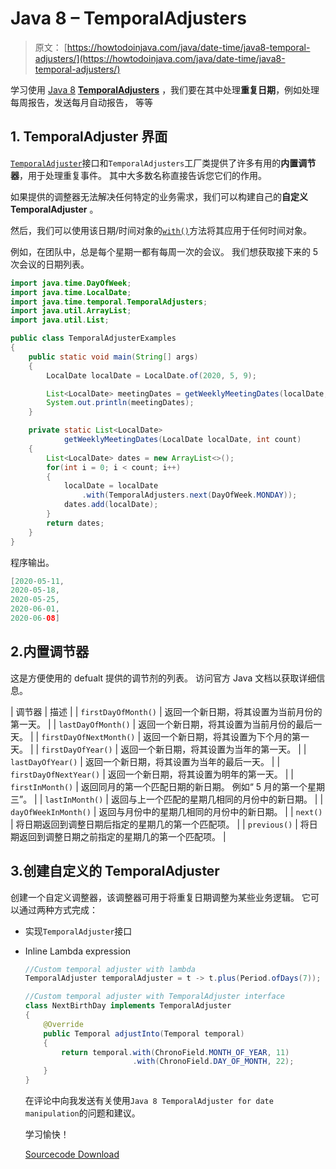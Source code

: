 # Java 8 – TemporalAdjusters

> 原文： [https://howtodoinjava.com/java/date-time/java8-temporal-adjusters/](https://howtodoinjava.com/java/date-time/java8-temporal-adjusters/)

学习使用 [Java 8](https://howtodoinjava.com/java-8-tutorial/) **[TemporalAdjusters](https://docs.oracle.com/javase/8/docs/api/java/time/temporal/TemporalAdjusters.html)** ，我们要在其中处理**重复日期**，例如处理每周报告，发送每月自动报告， 等等

## 1\. TemporalAdjuster 界面

[`TemporalAdjuster`](https://docs.oracle.com/javase/8/docs/api/java/time/temporal/TemporalAdjuster.html)接口和`TemporalAdjusters`工厂类提供了许多有用的**内置调节器**，用于处理重复事件。 其中大多数名称直接告诉您它们的作用。

如果提供的调整器无法解决任何特定的业务需求，我们可以构建自己的**自定义 TemporalAdjuster** 。

然后，我们可以使用该日期/时间对象的[`with()`](https://docs.oracle.com/javase/8/docs/api/java/time/LocalDate.html#with-java.time.temporal.TemporalAdjuster-)方法将其应用于任何时间对象。

例如，在团队中，总是每个星期一都有每周一次的会议。 我们想获取接下来的 5 次会议的日期列表。

```java
import java.time.DayOfWeek;
import java.time.LocalDate;
import java.time.temporal.TemporalAdjusters;
import java.util.ArrayList;
import java.util.List;

public class TemporalAdjusterExamples 
{
	public static void main(String[] args) 
	{
		LocalDate localDate = LocalDate.of(2020, 5, 9);

		List<LocalDate> meetingDates = getWeeklyMeetingDates(localDate, 5);
		System.out.println(meetingDates);
	}

	private static List<LocalDate> 
			getWeeklyMeetingDates(LocalDate localDate, int count) 
	{
		List<LocalDate> dates = new ArrayList<>();
		for(int i = 0; i < count; i++)
		{
			localDate = localDate
				.with(TemporalAdjusters.next(DayOfWeek.MONDAY));
			dates.add(localDate);
		}
	    return dates;
	}
}

```

程序输出。

```java
[2020-05-11, 
2020-05-18, 
2020-05-25, 
2020-06-01, 
2020-06-08]

```

## 2.内置调节器

这是方便使用的 defualt 提供的调节剂的列表。 访问官方 Java 文档以获取详细信息。

| 调节器 | 描述 |
| `firstDayOfMonth()` | 返回一个新日期，将其设置为当前月份的第一天。 |
| `lastDayOfMonth()` | 返回一个新日期，将其设置为当前月份的最后一天。 |
| `firstDayOfNextMonth()` | 返回一个新日期，将其设置为下个月的第一天。 |
| `firstDayOfYear()` | 返回一个新日期，将其设置为当年的第一天。 |
| `lastDayOfYear()` | 返回一个新日期，将其设置为当年的最后一天。 |
| `firstDayOfNextYear()` | 返回一个新日期，将其设置为明年的第一天。 |
| `firstInMonth()` | 返回同月的第一个匹配日期的新日期。 例如“ 5 月的第一个星期三”。 |
| `lastInMonth()` | 返回与上一个匹配的星期几相同的月份中的新日期。 |
| `dayOfWeekInMonth()` | 返回与月份中的星期几相同的月份中的新日期。 |
| `next()` | 将日期返回到调整日期后指定的星期几的第一个匹配项。 |
| `previous()` | 将日期返回到调整日期之前指定的星期几的第一个匹配项。 |

## 3.创建自定义的 TemporalAdjuster

创建一个自定义调整器，该调整器可用于将重复日期调整为某些业务逻辑。 它可以通过两种方式完成：

*   实现`TemporalAdjuster`接口
*   Inline Lambda expression

    >

    ```java
    //Custom temporal adjuster with lambda
    TemporalAdjuster temporalAdjuster = t -> t.plus(Period.ofDays(7));

    //Custom temporal adjuster with TemporalAdjuster interface
    class NextBirthDay implements TemporalAdjuster 
    {
        @Override
        public Temporal adjustInto(Temporal temporal) 
        {
            return temporal.with(ChronoField.MONTH_OF_YEAR, 11)
            				.with(ChronoField.DAY_OF_MONTH, 22);
        }
    }

    ```

    在评论中向我发送有关使用`Java 8 TemporalAdjuster for date manipulation`的问题和建议。

    学习愉快！

    [Sourcecode Download](https://github.com/lokeshgupta1981/Core-Java/tree/master/src/com/howtodoinjava/core/datetime)